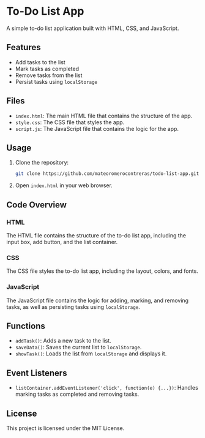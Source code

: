 # To-Do List App

A simple to-do list application built with HTML, CSS, and JavaScript.

## Features

- Add tasks to the list
- Mark tasks as completed
- Remove tasks from the list
- Persist tasks using `localStorage`

## Files

- `index.html`: The main HTML file that contains the structure of the app.
- `style.css`: The CSS file that styles the app.
- `script.js`: The JavaScript file that contains the logic for the app.

## Usage

1. Clone the repository:
    ```sh
    git clone https://github.com/mateoromerocontreras/todo-list-app.git
    ```
2. Open `index.html` in your web browser.

## Code Overview

### HTML

The HTML file contains the structure of the to-do list app, including the input box, add button, and the list container.

### CSS

The CSS file styles the to-do list app, including the layout, colors, and fonts.

### JavaScript

The JavaScript file contains the logic for adding, marking, and removing tasks, as well as persisting tasks using `localStorage`.

## Functions

- `addTask()`: Adds a new task to the list.
- `saveData()`: Saves the current list to `localStorage`.
- `showTask()`: Loads the list from `localStorage` and displays it.

## Event Listeners

- `listContainer.addEventListener('click', function(e) {...})`: Handles marking tasks as completed and removing tasks.

## License

This project is licensed under the MIT License.
